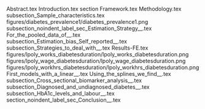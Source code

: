 Abstract.tex
Introduction.tex
section Framework.tex
Methodology.tex
subsection_Sample_characteristics.tex
figures/diabetes_prevalence1/diabetes_prevalence1.png
subsection_noindent_label_sec_Estimation_Strategy__.tex
For_the_pooled_data_of__.tex
subsection_Estimation_bias_Self_reported__.tex
subsection_Strategies_to_deal_with__.tex
Results-FE.tex
figures/lpoly_works_diabetesduration/lpoly_works_diabetesduration.png
figures/lpoly_wage_diabetesduration/lpoly_wage_diabetesduration.png
figures/lpoly_workhrs_diabetesduration/lpoly_workhrs_diabetesduration.png
First_models_with_a_linear__.tex
Using_the_splines_we_find__.tex
subsection_Cross_sectional_biomarker_analysis__.tex
subsection_Diagnosed_and_undiagnosed_diabetes__.tex
subsection_HbA1c_levels_and_labour__.tex
section_noindent_label_sec_Conclusion__.tex